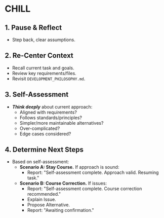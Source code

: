 # CHILL

## 1. Pause & Reflect
- Step back, clear assumptions.

## 2. Re-Center Context
- Recall current task and goals.
- Review key requirements/files.
- Revisit `DEVELOPMENT_PHILOSOPHY.md`.

## 3. Self-Assessment
- ***Think deeply*** about current approach:
    - Aligned with requirements?
    - Follows standards/principles?
    - Simpler/more maintainable alternatives?
    - Over-complicated?
    - Edge cases considered?

## 4. Determine Next Steps
- Based on self-assessment:
    - **Scenario A: Stay Course.** If approach is sound:
        - Report: "Self-assessment complete. Approach valid. Resuming task."
    - **Scenario B: Course Correction.** If issues:
        - Report: "Self-assessment complete. Course correction recommended."
        - Explain Issue.
        - Propose Alternative.
        - Report: "Awaiting confirmation."

